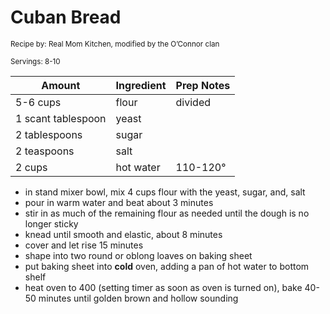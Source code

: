 # Cuban Bread

<small>Recipe by: Real Mom Kitchen, modified by the O’Connor clan</small>

<small>Servings: 8-10</small>

| Amount             | Ingredient | Prep Notes |
| ------------------ | :--------- | :--------- |
| 5-6 cups           | flour      | divided    |
| 1 scant tablespoon | yeast      |            |
| 2 tablespoons      | sugar      |            |
| 2 teaspoons        | salt       |            |
| 2 cups             | hot water  | 110-120°   |

- in stand mixer bowl, mix 4 cups flour with the yeast, sugar, and, salt
- pour in warm water and beat about 3 minutes
- stir in as much of the remaining flour as needed until the dough is no longer sticky
- knead until smooth and elastic, about 8 minutes
- cover and let rise 15 minutes
- shape into two round or oblong loaves on baking sheet
- put baking sheet into **cold** oven, adding a pan of hot water to bottom shelf
- heat oven to 400 (setting timer as soon as oven is turned on), bake 40-50 minutes until golden brown and hollow sounding

<!-- Tags:
- bread
- vegetarian
- vegan
- easy
-->
